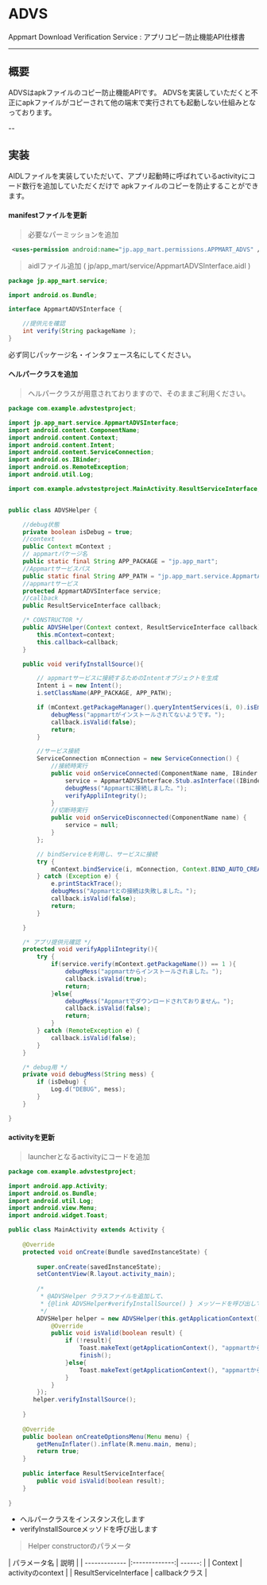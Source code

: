 ADVS
====

Appmart Download Verification Service : アプリコピー防止機能API仕様書


---


## 概要

ADVSはapkファイルのコピー防止機能APIです。
ADVSを実装していただくと不正にapkファイルがコピーされて他の端末で実行されても起動しない仕組みとなっております。

--

## 実装

AIDLファイルを実装していただいて、アプリ起動時に呼ばれているactivityにコード数行を追加していただくだけで
apkファイルのコピーを防止することができます。

#### manifestファイルを更新

>  必要なパーミッションを追加

```xml
 <uses-permission android:name="jp.app_mart.permissions.APPMART_ADVS" />
```

>  aidlファイル追加 ( jp/app_mart/service/AppmartADVSInterface.aidl )

```java
package jp.app_mart.service;

import android.os.Bundle;

interface AppmartADVSInterface {    

    //提供元を確認
    int verify(String packageName );
}
```
必ず同じパッケージ名・インタフェース名にしてください。

#### ヘルパークラスを追加

>  ヘルパークラスが用意されておりますので、そのままご利用ください。

```java
package com.example.advstestproject;

import jp.app_mart.service.AppmartADVSInterface;
import android.content.ComponentName;
import android.content.Context;
import android.content.Intent;
import android.content.ServiceConnection;
import android.os.IBinder;
import android.os.RemoteException;
import android.util.Log;

import com.example.advstestproject.MainActivity.ResultServiceInterface;


public class ADVSHelper {

	//debug状態
	private boolean isDebug = true;	
	//context
	public Context mContext ;
	// appmartパケージ名
	public static final String APP_PACKAGE = "jp.app_mart";
	//Appmartサービスパス
	public static final String APP_PATH = "jp.app_mart.service.AppmartADVSService";
	//appmartサービス
	protected AppmartADVSInterface service;
	//callback
	public ResultServiceInterface callback;

	/* CONSTRUCTOR */
	public ADVSHelper(Context context, ResultServiceInterface callback){
		this.mContext=context;
		this.callback=callback;
	}

	public void verifyInstallSource(){

		// appmartサービスに接続するためのIntentオブジェクトを生成
		Intent i = new Intent();
		i.setClassName(APP_PACKAGE, APP_PATH);

		if (mContext.getPackageManager().queryIntentServices(i, 0).isEmpty()) {
			debugMess("appmartがインストールされてないようです。");
			callback.isValid(false);
			return;
		}

		//サービス接続
        ServiceConnection mConnection = new ServiceConnection() {
            //接続時実行
            public void onServiceConnected(ComponentName name, IBinder boundService) {
                service = AppmartADVSInterface.Stub.asInterface((IBinder) boundService);
                debugMess("Appmartに接続しました。");
                verifyAppliIntegrity();
            }
            //切断時実行
            public void onServiceDisconnected(ComponentName name) {
                service = null;
            }            
        };

		// bindServiceを利用し、サービスに接続
		try {			
			mContext.bindService(i, mConnection, Context.BIND_AUTO_CREATE);			
		} catch (Exception e) {
			e.printStackTrace();
			debugMess("Appmartとの接続は失敗しました。");
			callback.isValid(false);
			return;
		}

	}

	/* アプリ提供元確認 */
	protected void verifyAppliIntegrity(){	
		try {
			if(service.verify(mContext.getPackageName()) == 1 ){
				debugMess("appmartからインストールされました。");
				callback.isValid(true);
				return;
			}else{				
				debugMess("Appmartでダウンロードされておりません。");
				callback.isValid(false);
				return;
			}
		} catch (RemoteException e) {
			callback.isValid(false);
		}
	}

	/* debug用 */
	private void debugMess(String mess) {
		if (isDebug) {
			Log.d("DEBUG", mess);
		}
	}

}
```

#### activityを更新

>  launcherとなるactivityにコードを追加

```java
package com.example.advstestproject;

import android.app.Activity;
import android.os.Bundle;
import android.util.Log;
import android.view.Menu;
import android.widget.Toast;

public class MainActivity extends Activity {
		
    @Override
    protected void onCreate(Bundle savedInstanceState) {
    	
        super.onCreate(savedInstanceState);
        setContentView(R.layout.activity_main);
        
        /*
         * @ADVSHelper クラスファイルを追加して、
         * {@link ADVSHelper#verifyInstallSource() } メッソードを呼び出してください 
         */
        ADVSHelper helper = new ADVSHelper(this.getApplicationContext(), new ResultServiceInterface() {			
			@Override
			public void isValid(boolean result) {				
				if (!result){
					Toast.makeText(getApplicationContext(), "appmartからインストールされたアプリではありません",Toast.LENGTH_LONG).show();
					finish();
				}else{
					Toast.makeText(getApplicationContext(), "appmartからインストールされました",Toast.LENGTH_LONG).show();
				}
			}
		});        
       helper.verifyInstallSource();
           
    }
    
    @Override
    public boolean onCreateOptionsMenu(Menu menu) {
        getMenuInflater().inflate(R.menu.main, menu);
        return true;
    }
        
    public interface ResultServiceInterface{
    	public void isValid(boolean result);
    }
    
}

```

 * ヘルパークラスをインスタンス化します
 * verifyInstallSourceメッソドを呼び出します


>  Helper constructorのパラメータ

| パラメータ名     | 説明           |
| ------------- |:-------------:| ------: |
| Context   |  activityのcontext    |
| ResultServiceInterface  |  callbackクラス    |
